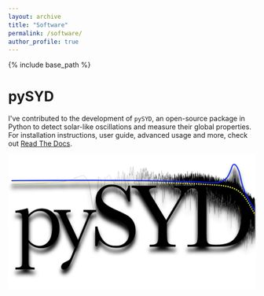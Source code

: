 ```yaml
---
layout: archive
title: "Software"
permalink: /software/
author_profile: true
---
```


{% include base_path %}

pySYD
=====
I've contributed to the development of `pySYD`, an open-source package in Python to detect solar-like oscillations and measure their global properties. For installation instructions, user guide, advanced usage and more, check out [Read The Docs](https://pysyd.readthedocs.io/en/latest/).

<p float="left" align="center">
  <img align="center" src="../images/pysyd-logo.png" width=600>
</p>


